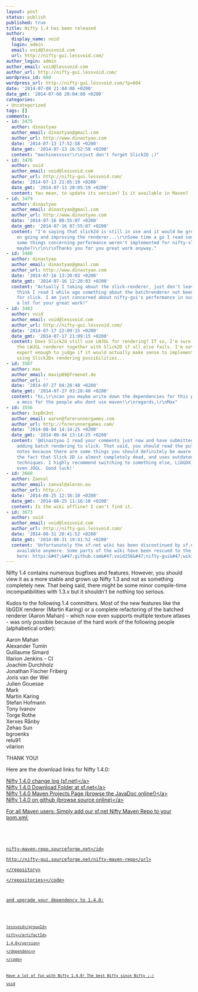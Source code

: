 ```yaml
---
layout: post
status: publish
published: true
title: Nifty 1.4 has been released
author:
  display_name: void
  login: admin
  email: void@lessvoid.com
  url: http://nifty-gui.lessvoid.com/
author_login: admin
author_email: void@lessvoid.com
author_url: http://nifty-gui.lessvoid.com/
wordpress_id: 604
wordpress_url: http://nifty-gui.lessvoid.com/?p=604
date: '2014-07-08 21:04:08 +0200'
date_gmt: '2014-07-08 20:04:08 +0200'
categories:
- Uncategorized
tags: []
comments:
- id: 3475
  author: dinastyao
  author_email: dinastyao@gmail.com
  author_url: http://www.dinastyao.com
  date: '2014-07-13 17:52:58 +0200'
  date_gmt: '2014-07-13 16:52:58 +0200'
  content: "machinesssss!\r\njust don't forget Slick2D ;)"
- id: 3476
  author: void
  author_email: void@lessvoid.com
  author_url: http://nifty-gui.lessvoid.com/
  date: '2014-07-13 21:05:19 +0200'
  date_gmt: '2014-07-13 20:05:19 +0200'
  content: You mean, to update its version? Is it available in Maven?
- id: 3479
  author: dinastyao
  author_email: dinastyao@gmail.com
  author_url: http://www.dinastyao.com
  date: '2014-07-16 08:55:07 +0200'
  date_gmt: '2014-07-16 07:55:07 +0200'
  content: "I'm saying that slick2d is still in use and it would be great if you keep
    on going and improving the renderer...\r\nSome time a go I read somewhere that
    some things concerning performance weren't implemented for nifty-slick2d renderer(batchrenderer
    maybe?)\r\n\r\nThanks you for you great work anyway."
- id: 3480
  author: dinastyao
  author_email: dinastyao@gmail.com
  author_url: http://www.dinastyao.com
  date: '2014-07-16 13:20:03 +0200'
  date_gmt: '2014-07-16 12:20:03 +0200'
  content: "Actually I taking about the slick-renderer, just don't leave it behind.\r\nI
    think I read I while ago something about the batchrenderer not been implemented
    for slick. I am just concerned about nifty-gui's performance in our project ;)\r\n\r\nTanks
    a lot for your great work!"
- id: 3483
  author: void
  author_email: void@lessvoid.com
  author_url: http://nifty-gui.lessvoid.com/
  date: '2014-07-17 22:09:15 +0200'
  date_gmt: '2014-07-17 21:09:15 +0200'
  content: Does Slick2d still use LWJGL for rendering? If so, I'm sure you can use
    the LWJGL renderer together with Slick2D if all else fails. I'm not a Slick2D
    expert enough to judge if it would actually make sense to implement the https:&#47;&#47;github.com&#47;void256&#47;nifty-gui&#47;blob&#47;1.4&#47;nifty-core&#47;src&#47;main&#47;java&#47;de&#47;lessvoid&#47;nifty&#47;render&#47;batch&#47;spi&#47;BatchRenderBackend.java
    using Slick2Ds rendering possibilities...
- id: 3507
  author: max
  author_email: maxip89@freenet.de
  author_url: ''
  date: '2014-07-27 04:28:40 +0200'
  date_gmt: '2014-07-27 03:28:40 +0200'
  content: "hi,\r\ncan you maybe write down the dependencies for this project? Its
    a mess for the people who dont use maven!\r\nregards,\r\nMax"
- id: 3556
  author: 3xp0n3nt
  author_email: aaron@forerunnergames.com
  author_url: http://forerunnergames.com/
  date: '2014-08-04 14:14:25 +0200'
  date_gmt: '2014-08-04 13:14:25 +0200'
  content: '@dinastyao I read your comments just now and have submitted a pull request
    adding batch rendering to slick. That said, you should read the pull request commit
    notes because there are some things you should definitely be aware of, such as
    the fact that Slick 2D is almost completely dead, and uses outdated rendering
    techniques. I highly recommend switching to something else, LibGDX, LWJGL, or
    even JOGL. Good luck!'
- id: 3660
  author: Zanval
  author_email: zanval@aleron.eu
  author_url: http://-
  date: '2014-08-25 12:16:10 +0200'
  date_gmt: '2014-08-25 11:16:10 +0200'
  content: Is the wiki offline? I can't find it.
- id: 3673
  author: void
  author_email: void@lessvoid.com
  author_url: http://nifty-gui.lessvoid.com/
  date: '2014-08-31 20:41:52 +0200'
  date_gmt: '2014-08-31 19:41:52 +0200'
  content: 'Unfortunately the sf.net wiki has been discontinued by sf.net and is not
    available anymore. Some parts of the wiki have been rescued to the github wiki
    here: https:&#47;&#47;github.com&#47;void256&#47;nifty-gui&#47;wiki'
---
```

<p>Nifty 1.4 contains numerous bugfixes and features. However, you should view it as a more stable and grown up Nifty 1.3 and not as something completely new. That being said, there might be some minor compile-time incompatibilities with 1.3.x but it shouldn't be nothing too serious.</p>
<p>Kudos to the following 1.4 committers. Most of the new features like the libGDX renderer (Martin Karing) or a complete refactoring of the batched renderer (Aaron Mahan) - which now even supports multiple texture atlases - was only possible because of the hard work of the following people (alphabetical order):</p>
<p>Aaron Mahan<br />
Alexander Tumin<br />
Guillaume Simard<br />
Illarion Jenkins - CI<br />
Joachim Durchholz<br />
Jonathan Fischer Friberg<br />
Joris van der Wel<br />
Julien Gouesse<br />
Mark<br />
Martin Karing<br />
Stefan Hofmann<br />
Tony Ivanov<br />
Torge Rothe<br />
Xerxes R&aring;nby<br />
Zehao Sun<br />
bgroenks<br />
relu91<br />
vilarion</p>
<p>THANK YOU!</p>
<p>Here are the download links for Nifty 1.4.0:</p>
<p><a href="http:&#47;&#47;sourceforge.net&#47;projects&#47;nifty-gui&#47;files&#47;nifty-gui&#47;1.4&#47;nifty-1.4.0-changelog.txt&#47;download">Nifty 1.4.0 change log (sf.net)<&#47;a><br />
<a href="https:&#47;&#47;sourceforge.net&#47;projects&#47;nifty-gui&#47;files&#47;nifty-gui&#47;1.4&#47;">Nifty 1.4.0 Download Folder at sf.net<&#47;a><br />
<a href="http:&#47;&#47;nifty-gui.sourceforge.net&#47;projects&#47;1.4.0&#47;">Nifty 1.4.0 Maven Projects Page (browse the JavaDoc online!)<&#47;a><br />
<a href="https:&#47;&#47;github.com&#47;void256&#47;nifty-gui&#47;tree&#47;nifty-main-1.4.0">Nifty 1.4.0 on github (browse source online)<&#47;a></p>
<p>For all Maven users: Simply add our sf.net Nifty Maven Repo to your pom.xml:</p>
<p><code><repositories><br />
<repository><br />
<id>nifty-maven-repo.sourceforge.net<&#47;id><br />
<url>http:&#47;&#47;nifty-gui.sourceforge.net&#47;nifty-maven-repo<&#47;url><br />
<&#47;repository><br />
<&#47;repositories><&#47;code></p>
<p>and upgrade your dependency to 1.4.0:</p>
<p><code><dependency><br />
<groupId>lessvoid<&#47;groupId><br />
<artifactId>nifty<&#47;artifactId><br />
<version>1.4.0<&#47;version><br />
<&#47;dependency><br />
<&#47;code></p>
<p>Have a lot of fun with Nifty 1.4.0! The best Nifty since Nifty ;-)<br />
void</p>
